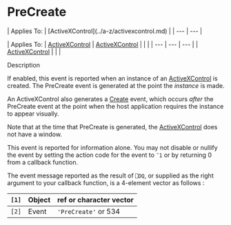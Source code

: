 




<h1 class="heading"><span class="name">PreCreate</span></h1>
| Applies To: | [ActiveXControl](../a-z/activexcontrol.md) |
| --- | ---  |

| Applies To: | [ActiveXControl](../a-z/activexcontrol.md) | [ActiveXControl](../a-z/activexcontrol.md) |  |  |
| --- | --- | ---  |
| [ActiveXControl](../a-z/activexcontrol.md) |  |  |


Description


If enabled, this event is reported when an instance of an [ActiveXControl](../a-z/activexcontrol.md) is created. The PreCreate event is generated at the point the *instance* is made.


An ActiveXControl also generates a [Create](../a-z/create.md) event, which occurs *after* the PreCreate event at the point when the host application requires the instance to appear visually.


Note that at the time that PreCreate is generated, the [ActiveXControl](../a-z/activexcontrol.md) does not have a window.


This event is reported for information alone. You may not disable or nullify the event by setting the action code for the event to `¯1` or by returning 0 from a callback function.


The event message reported as the result of `⎕DQ`, or supplied as the right argument to your callback function, is a 4-element vector as follows :

| `[1]` | Object | ref or character vector |
| --- | --- | ---  |
| `[2]` | Event | `'PreCreate'` or 534 |



